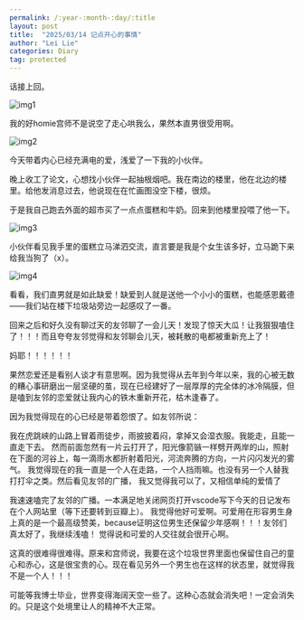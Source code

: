 ```yaml
---
permalink: /:year-:month-:day/:title
layout: post
title:  "2025/03/14 记点开心的事情"
author: "Lei Lie"
categories: Diary
tag: protected
---
```


话接上回。

![img1](./../images/img-2025-03-14/img1.jpg)

我的好homie宫师不是说空了走心哄我么，果然本直男很受用啊。

![img2](./../images/img-2025-03-14/img2.jpg)

今天带着内心已经充满电的爱，浅爱了一下我的小伙伴。

晚上收工了论文，心想找小伙伴一起抽根烟吧。我在南边的楼里，他在北边的楼里。给他发消息过去，他说现在在忙画图没空下楼，很烦。

于是我自己跑去外面的超市买了一点点蛋糕和牛奶。回来到他楼里投喂了他一下。

![img3](./../images/img-2025-03-14/img3.jpg)

小伙伴看见我手里的蛋糕立马涕泗交流，直言要是我是个女生该多好，立马跪下来给我当狗了（x）。

![img4](./../images/img-2025-03-14/img4.jpg)

看看，我们直男就是如此缺爱！缺爱到人就是送他一个小小的蛋糕，也能感恩戴德——我们站在楼下垃圾站旁边一起感叹了一番。

回来之后和好久没有聊过天的友邻聊了一会儿天！发现了惊天大瓜！让我狠狠嗑住了！！！而且夸夸友邻觉得和友邻聊会儿天，被耗散的电都被重新充上了！

妈耶！！！！！！

果然恋爱还是看别人谈才有意思啊。因为我觉得从去年到今年以来，我的心被无数的糟心事研磨出一层坚硬的茧，现在已经建好了一层厚厚的完全体的冰冷隔膜，但是嗑到友邻的恋爱就让我内心的铁木重新开花，枯木逢春了。

因为我觉得现在的心已经是带着怨恨了。如友邻所说：

我在虎跳峡的山路上冒着雨徒步，雨披披着闷，拿掉又会湿衣服。我能走，且能一直走下去。
然而前面忽然有一片云打开了，阳光像箭镞一样劈开两岸的山，照射在下面的河谷上，每一滴雨水都折射着阳光，河流奔腾的方向，一片闪闪发光的雾气。
我觉得现在的我一直是一个人在走路，一个人挡雨嘛。也没有另一个人替我打打伞之类。然后看见友邻的广播， 我又觉得我可以了，又相信单纯的爱情了 

我速速嗑完了友邻的广播。一本满足地关闭网页打开vscode写下今天的日记发布在个人网站里（等下还要转到豆瓣上）。 我觉得他好可爱啊。可爱用在形容男生身上真的是一个最高级赞美，because证明这位男生还保留少年感啊！！！友邻们真太好了，我继续浅嗑！ 觉得说和可爱的人交往就会很开心啊。 

这真的很难得很难得。原来和宫师说，我要在这个垃圾世界里面也保留住自己的童心和赤心，这是很宝贵的心。现在看见另外一个男生也在这样的状态里，就觉得我不是一个人！！！ 

可能等我博士毕业，世界变得海阔天空一些了。这种心态就会消失吧！一定会消失的。只是这个处境里让人的精神不大正常。